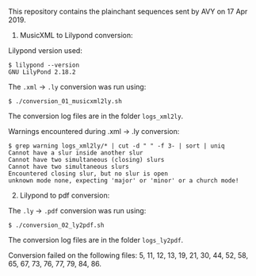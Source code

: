 This repository contains the plainchant sequences sent by AVY on 17 Apr 2019.

1) MusicXML to Lilypond conversion:

Lilypond version used:
```
$ lilypond --version
GNU LilyPond 2.18.2
```

The `.xml` -> `.ly` conversion was run using:
```
$ ./conversion_01_musicxml2ly.sh
```
The conversion log files are in the folder `logs_xml2ly`.

Warnings encountered during .xml -> .ly conversion:
```
$ grep warning logs_xml2ly/* | cut -d " " -f 3- | sort | uniq
Cannot have a slur inside another slur
Cannot have two simultaneous (closing) slurs
Cannot have two simultaneous slurs
Encountered closing slur, but no slur is open
unknown mode none, expecting 'major' or 'minor' or a church mode!
```

2) Lilypond to pdf conversion:

The `.ly` -> `.pdf` conversion was run using:
```
$ ./conversion_02_ly2pdf.sh
```
The conversion log files are in the folder `logs_ly2pdf`.

Conversion failed on the following files: 5, 11, 12, 13, 19, 21, 30, 44, 52, 58, 65, 67, 73, 76, 77, 79, 84, 86.
